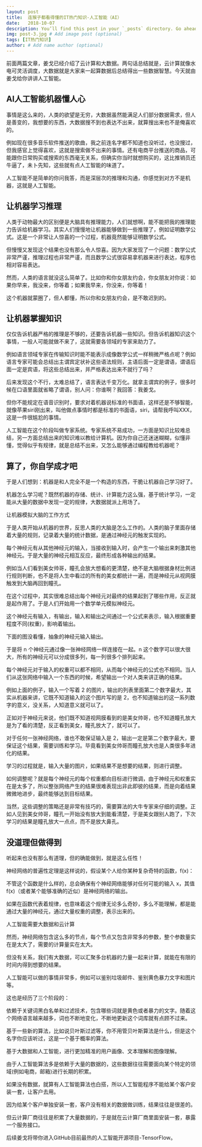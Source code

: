 ```yaml
---
layout: post
title:  连猴子都看得懂的IT热门知识-人工智能（AI）
date:   2018-10-07
description: You’ll find this post in your `_posts` directory. Go ahead and edit it and re-build the site to see your changes. # Add post description (optional)
img: post-3.jpg # Add image post (optional)
tags: [IT热门知识]
author: # Add name author (optional)
---
```

前面两篇文章，姜戈已经介绍了云计算和大数据。两句话总结就是，云计算就像水电可灵活调度，大数据就是大家来一起算数据后总结得出一些数据智慧。今天就由姜戈给你讲讲人工智能。

## AI人工智能机器懂人心

事情是这么来的，人类的欲望是无穷，大数据虽然能满足人们部分数据需求，但人是善变的，我想要的东西，大数据搜不到也表达不出来，就算搜出来也不是俺喜欢的。

例如现在很多音乐软件推送的歌曲，我之前连名字都不知道也没听过，也没搜过，但我感官上觉得喜欢，这就是搜索做不出来的事情。还有电商平台推送的商品，可能跟你日常购买或搜索的东西毫无关系，但确实你当时就想购买的，这比推销员还牛逼了，未卜先知，这些就有点人工智能的味道了。

人工智能不是简单的你问我答，而是深层次的推理和沟通，你感觉到对方不是机器，这就是人工智能。

## 让机器学习推理

人类于动物最大的区别便是大脑具有推理能力，人们就想啊，能不能把我的推理能力告诉给机器学习。其实人们慢慢地让机器能够做到一些推理了，例如证明数学公式。这是一个非常让人惊喜的一个过程，机器竟然能够证明数学公式。

但慢慢又发现这个结果也没有那么令人惊喜。因为大家发现了一个问题：数学公式非常严谨，推理过程也非常严谨，而且数学公式很容易拿机器来进行表达，程序也相对容易表达。

然而，人类的语言就没这么简单了。比如你和你女朋友约会，你女朋友对你说：如果你早来，我没来，你等着；如果我早来，你没来，你等着！

这个机器就蒙圈了，但人都懂，所以你和女朋友约会，是不敢迟到的。

## 让机器掌握知识

仅仅告诉机器严格的推理是不够的，还要告诉机器一些知识。但告诉机器知识这个事情，一般人可能就做不来了，这就需要各领域的专家来助力了。

例如语言领域专家在传输知识时能不能表示成像数学公式一样稍微严格点呢？例如语言专家可能会总结出主谓宾定状补这些语法规则，主语后面一定是谓语，谓语后面一定是宾语，将这些总结出来，并严格表达出来不就行了吗？

后来发现这个不行，太难总结了，语言表达千变万化。就拿主谓宾的例子，很多时候在口语里面就省略了谓语，别人问：你谁啊？我回答：我姜戈。

但你不能规定在语音识别时，要求对着机器说标准的书面语，这样还是不够智能，就像苹果siri刚出来，叫他做点事情时都是标准的书面语，siri，请帮我呼叫XXX，这是一件很尴尬的事情。

人工智能在这个阶段叫做专家系统。专家系统不易成功，一方面是知识比较难总结，另一方面总结出来的知识难以教给计算机。因为你自己还迷迷糊糊，似懂非懂，觉得似乎有规律，就是总结不出来，又怎么能够通过编程教给机器呢？

## 算了，你自学成才吧

于是人们想到：机器是和人完全不是一个构造的东西，干脆让机器自己学习好了。

机器怎么学习呢？既然机器的存储、统计、计算能力这么强，基于统计学习，一定能从大量的数据中发现一定的规律，大数据就派上用场了。

让机器模拟大脑的工作方式

于是人类开始从机器的世界，反思人类的大脑是怎么工作的。人类的脑子里面存储着大量的规则，记录着大量的统计数据，是通过神经元的触发实现的。

每个神经元有从其他神经元的输入，当接收到输入时，会产生一个输出来刺激其他神经元。于是大量的神经元相互反应，最终形成各种输出的结果。

例如当人们看到美女帅哥，瞳孔会放大想看的更清楚，绝不是大脑根据身材比例进行规则判断，也不是将人生中看过的所有的美女都统计一遍，而是神经元从视网膜触发到大脑再回到瞳孔。

在这个过程中，其实很难总结出每个神经元对最终的结果起到了哪些作用，反正就是起作用了。于是人们开始用一个数学单元模拟神经元。

这个神经元有输入，有输出，输入和输出之间通过一个公式来表示，输入根据重要程度不同(权重)，影响着输出。

下面的图没看懂，抽象的神经元输入输出。


于是将 n 个神经元通过像一张神经网络一样连接在一起。n 这个数字可以很大很大，所有的神经元可以分成很多列，每一列很多个排列起来。

每个神经元对于输入的权重可以都不相同，从而每个神经元的公式也不相同。当人们从这张网络中输入一个东西的时候，希望输出一个对人类来讲正确的结果。

例如上面的例子，输入一个写着 2 的图片，输出的列表里面第二个数字最大，其实从机器来讲，它既不知道输入的这个图片写的是 2，也不知道输出的这一系列数字的意义，没关系，人知道意义就可以了。

正如对于神经元来说，他们既不知道视网膜看到的是美女帅哥，也不知道瞳孔放大是为了看的清楚，反正看到美女，瞳孔放大了，就可以了。

对于任何一张神经网络，谁也不敢保证输入是 2，输出一定是第二个数字最大，要保证这个结果，需要训练和学习。毕竟看到美女帅哥而瞳孔放大也是人类很多年进化的结果。

学习的过程就是，输入大量的图片，如果结果不是想要的结果，则进行调整。

如何调整呢？就是每个神经元的每个权重都向目标进行微调，由于神经元和权重实在是太多了，所以整张网络产生的结果很难表现出非此即彼的结果，而是向着结果微微地进步，最终能够达到目标结果。

当然，这些调整的策略还是非常有技巧的，需要算法的大牛专家来仔细的调整。正如人见到美女帅哥，瞳孔一开始没有放大到能看清楚，于是美女跟别人跑了，下次学习的结果是瞳孔放大一点点，而不是放大鼻孔。

## 没道理但做得到

听起来也没有那么有道理，但的确能做到，就是这么任性！

神经网络的普遍性定理是这样说的，假设某个人给你某种复杂奇特的函数，f(x)：


不管这个函数是什么样的，总会确保有个神经网络能够对任何可能的输入 x，其值 f(x)（或者某个能够准确的近似）是神经网络的输出。

如果在函数代表着规律，也意味着这个规律无论多么奇妙，多么不能理解，都是能通过大量的神经元，通过大量权重的调整，表示出来的。

人工智能需要大数据和云计算

然而，神经网络包含这么多的节点，每个节点又包含非常多的参数，整个参数量实在是太大了，需要的计算量实在太大。

但没有关系，我们有大数据，可以汇聚多台机器的力量一起来计算，就能在有限的时间内得到想要的结果。

人工智能可以做的事情非常多，例如可以鉴别垃圾邮件、鉴别黄色暴力文字和图片等。

这也是经历了三个阶段的：

依赖于关键词黑白名单和过滤技术，包含哪些词就是黄色或者暴力的文字。随着这个网络语言越来越多，词也不断地变化，不断地更新这个词库就有点顾不过来。

基于一些新的算法，比如说贝叶斯过滤等，你不用管贝叶斯算法是什么，但是这个名字你应该听过，这是一个基于概率的算法。

基于大数据和人工智能，进行更加精准的用户画像、文本理解和图像理解。

由于人工智能算法多是依赖于大量的数据的，这些数据往往需要面向某个特定的领域(例如电商，邮箱)进行长期的积累。

如果没有数据，就算有人工智能算法也白搭，所以人工智能程序不能给某个客户安装一套，让客户去用。

因为给某个客户单独安装一套，客户没有相关的数据做训练，结果往往是很差的。

但云计算厂商往往是积累了大量数据的，于是就在云计算厂商里面安装一套，暴露一个服务接口。

后续姜戈将带你进入GitHub目前最热的人工智能开源项目-TensorFlow。
